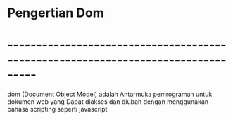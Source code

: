 # Pengertian Dom
# ---------------------------------------------------------------------------------

dom (Document Object Model) adalah Antarmuka pemrograman untuk dokumen web yang Dapat diakses dan diubah dengan menggunakan bahasa scripting seperti javascript

